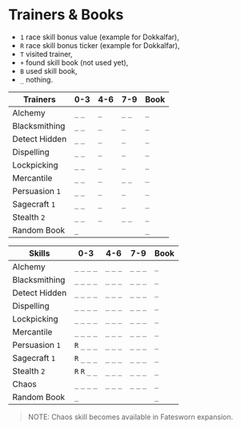 # Trainers & Books

- `1` race skill bonus value (example for Dokkalfar),
- `R` race skill bonus ticker (example for Dokkalfar),
- `T` visited trainer,
- `+` found skill book (not used yet),
- `B` used skill book,
- `_` nothing.

| Trainers       | 0-3     | 4-6 | 7-9     | Book |
|----------------|---------|-----|---------|------|
| Alchemy        | `_` `_` | `_` | `_` `_` | `_`  |
| Blacksmithing  | `_` `_` | `_` | `_`     | `_`  |
| Detect Hidden  | `_` `_` | `_` | `_`     | `_`  |
| Dispelling     | `_` `_` | `_` | `_`     | `_`  |
| Lockpicking    | `_` `_` | `_` | `_`     | `_`  |
| Mercantile     | `_` `_` | `_` | `_` `_` | `_`  |
| Persuasion `1` | `_` `_` | `_` | `_`     | `_`  |
| Sagecraft  `1` | `_` `_` | `_` | `_`     | `_`  |
| Stealth    `2` | `_` `_` | `_` | `_` `_` | `_`  |
| Random Book    | `_`     |     |         | `_`  |

| Skills         | 0-3             | 4-6         | 7-9         | Book |
|----------------|-----------------|-------------|-------------|------|
| Alchemy        | `_` `_` `_` `_` | `_` `_` `_` | `_` `_` `_` | `_`  |
| Blacksmithing  | `_` `_` `_` `_` | `_` `_` `_` | `_` `_` `_` | `_`  |
| Detect Hidden  | `_` `_` `_` `_` | `_` `_` `_` | `_` `_` `_` | `_`  |
| Dispelling     | `_` `_` `_` `_` | `_` `_` `_` | `_` `_` `_` | `_`  |
| Lockpicking    | `_` `_` `_` `_` | `_` `_` `_` | `_` `_` `_` | `_`  |
| Mercantile     | `_` `_` `_` `_` | `_` `_` `_` | `_` `_` `_` | `_`  |
| Persuasion `1` | `R` `_` `_` `_` | `_` `_` `_` | `_` `_` `_` | `_`  |
| Sagecraft  `1` | `R` `_` `_` `_` | `_` `_` `_` | `_` `_` `_` | `_`  |
| Stealth    `2` | `R` `R` `_` `_` | `_` `_` `_` | `_` `_` `_` | `_`  |
| Chaos          | `_` `_` `_` `_` | `_` `_` `_` | `_` `_` `_` | `_`  |
| Random Book    | `_`             |             |             | `_`  |

> NOTE: Chaos skill becomes available in Fatesworn expansion.